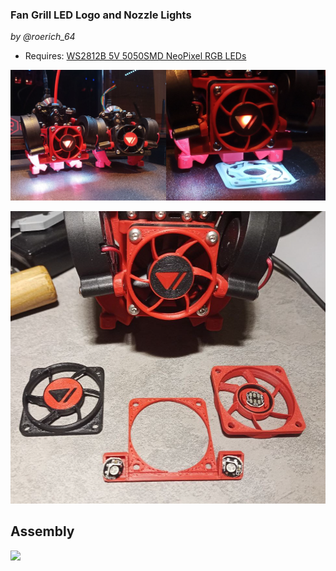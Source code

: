 ### Fan Grill LED Logo and Nozzle Lights

_by @roerich_64_

- Requires: [WS2812B 5V 5050SMD NeoPixel RGB LEDs ](https://www.ebay.de/itm/166397777908)



![](0.png)

![](1.png)

## Assembly

![](2.png)

<br>